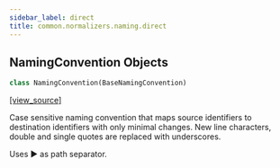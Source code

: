 ```yaml
---
sidebar_label: direct
title: common.normalizers.naming.direct
---
```


## NamingConvention Objects

```python
class NamingConvention(BaseNamingConvention)
```

[[view_source]](https://github.com/dlt-hub/dlt/blob/f0690715274590fc4cacf1165e3661aaa7af1c15/dlt/common/normalizers/naming/direct.py#L6)

Case sensitive naming convention that maps source identifiers to destination identifiers with
only minimal changes. New line characters, double and single quotes are replaced with underscores.

Uses ▶ as path separator.

